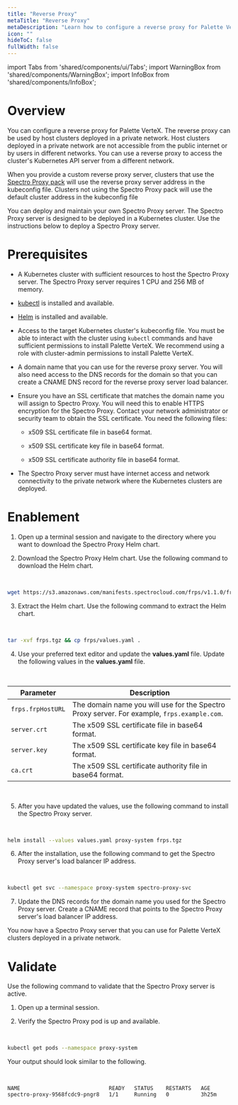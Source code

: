 ```yaml
---
title: "Reverse Proxy"
metaTitle: "Reverse Proxy"
metaDescription: "Learn how to configure a reverse proxy for Palette VerteX."
icon: ""
hideToC: false
fullWidth: false
---
```


import Tabs from 'shared/components/ui/Tabs';
import WarningBox from 'shared/components/WarningBox';
import InfoBox from 'shared/components/InfoBox';

# Overview

You can configure a reverse proxy for Palette VerteX. The reverse proxy can be used by host clusters deployed in a private network. Host clusters deployed in a private network are not accessible from the public internet or by users in different networks. You can use a reverse proxy to access the cluster's Kubernetes API server from a different network.

When you provide a custom reverse proxy server, clusters that use the [Spectro Proxy pack](/integrations/frp) will use the reverse proxy server address in the kubeconfig file. Clusters not using the Spectro Proxy pack will use the default cluster address in the kubeconfig file

You can deploy and maintain your own Spectro Proxy server. The Spectro Proxy server is designed to be deployed in a Kubernetes cluster. Use the instructions below to deploy a Spectro Proxy server.

# Prerequisites

- A Kubernetes cluster with sufficient resources to host the Spectro Proxy server. The Spectro Proxy server requires 1 CPU and 256 MB of memory.


- [kubectl](https://kubernetes.io/docs/tasks/tools/#kubectl) is installed and available.


- [Helm](https://helm.sh/docs/intro/install/) is installed and available.


- Access to the target Kubernetes cluster's kubeconfig file. You must be able to interact with the cluster using `kubectl` commands and have sufficient permissions to install Palette VerteX. We recommend using a role with cluster-admin permissions to install Palette VerteX.


- A domain name that you can use for the reverse proxy server. You will also need access to the DNS records for the domain so that you can create a CNAME DNS record for the reverse proxy server load balancer.


- Ensure you have an SSL certificate that matches the domain name you will assign to Spectro Proxy. You will need this to enable HTTPS encryption for the Spectro Proxy. Contact your network administrator or security team to obtain the SSL certificate. You need the following files:
  - x509 SSL certificate file in base64 format.

  - x509 SSL certificate key file in base64 format.

  - x509 SSL certificate authority file in base64 format.

- The Spectro Proxy server must have internet access and network connectivity to the private network where the Kubernetes clusters are deployed.


# Enablement

1. Open up a terminal session and navigate to the directory where you want to download the Spectro Proxy Helm chart.


2. Download the Spectro Proxy Helm chart. Use the following command to download the Helm chart.

  <br />

  ```bash
  wget https://s3.amazonaws.com/manifests.spectrocloud.com/frps/v1.1.0/frps.tgz
  ```

3. Extract the Helm chart. Use the following command to extract the Helm chart.

  <br />

  ```bash
  tar -xvf frps.tgz && cp frps/values.yaml .
  ```


4. Use your preferred text editor and update the **values.yaml** file. Update the following values in the **values.yaml** file.

  <br />

  | **Parameter** | **Description** |
  | --- | --- |
  | `frps.frpHostURL`| The domain name you will use for the Spectro Proxy server. For example, `frps.example.com`. |
  | `server.crt`| The x509 SSL certificate file in base64 format. |
  | `server.key`| The x509 SSL certificate key file in base64 format. |
  | `ca.crt`| The x509 SSL certificate authority file in base64 format. |

  <br />

5. After you have updated the values, use the following command to install the Spectro Proxy server.

  <br />

  ```bash
  helm install --values values.yaml proxy-system frps.tgz
  ```

6. After the installation, use the following command to get the Spectro Proxy server's load balancer IP address.

  <br />

  ```bash
  kubectl get svc --namespace proxy-system spectro-proxy-svc
  ```
7. Update the DNS records for the domain name you used for the Spectro Proxy server. Create a CNAME record that points to the Spectro Proxy server's load balancer IP address.


You now have a Spectro Proxy server that you can use for Palette VerteX clusters deployed in a private network. 


# Validate

Use the following command to validate that the Spectro Proxy server is active.

1. Open up a terminal session.


2. Verify the Spectro Proxy pod is up and available.

  <br />

  ```bash
  kubectl get pods --namespace proxy-system
  ```

  Your output should look similar to the following.

  <br />

  ```shell hideClipboard
  NAME                            READY   STATUS    RESTARTS   AGE
  spectro-proxy-9568fcdc9-pngr8   1/1     Running   0          3h25m
  ```